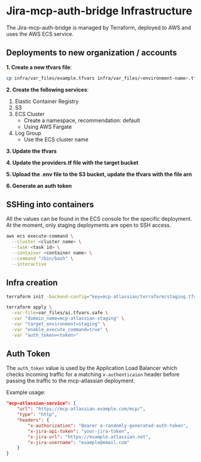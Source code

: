 # Jira-mcp-auth-bridge Infrastructure
The Jira-mcp-auth-bridge is managed by Terraform, deployed to AWS and uses the AWS ECS service.

## Deployments to new organization / accounts

**1. Create a new tfvars file**:
```bash
cp infra/var_files/example.tfvars infra/var_files/<environment-name>.tfvars
```

**2. Create the following services**:
1. Elastic Container Registry
2. S3
3. ECS Cluster
    - Create a namespace, recommendation: default
    - Using AWS Fargate
4. Log Group
    - Use the ECS cluster name

**3. Update the tfvars**

**4. Update the providers.tf file with the target bucket**

**5. Upload the .env file to the S3 bucket, update the tfvars with the file arn**

**6. Generate an auth token**


## SSHing into containers

All the values can be found in the ECS console for the specific deployment. At the moment, only staging deployments are open to SSH access.

```bash
aws ecs execute-command \
  --cluster <cluster name> \
  --task <task id> \
  --container <container name> \
  --command "/bin/bash" \
  --interactive
```

## Infra creation

```bash
terraform init -backend-config="key=mcp-atlassian/terraform/staging.tfstate"

terraform apply \
  -var-file=var_files/ai.tfvars.safe \
  -var "domain_name=mcp-atlassian-staging" \
  -var "target_environment=staging" \
  -var "enable_execute_command=true" \
  -var "auth_token=<token>"
```


## Auth Token

The `auth_token` value is used by the Application Load Balancer which checks incoming traffic for a matching `x-authenticaion` header before passing the traffic to the mcp-atlassian deployment.

Example usage:
```json
"mcp-atlassian-service": {
    "url": "https://mcp-atlassian.example.com/mcp/",
    "type": "http",
    "headers": {
        "x-authorization": "Bearer a-randomly-generated-auth-token",
        "x-jira-api-token": "your-jira-token",
        "x-jira-url": "https://example.atlassian.net",
        "x-jira-username": "example@email.com"
    }
}
```


